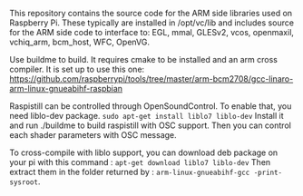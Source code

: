 This repository contains the source code for the ARM side libraries used on Raspberry Pi.
These typically are installed in /opt/vc/lib and includes source for the ARM side code to interface to:
EGL, mmal, GLESv2, vcos, openmaxil, vchiq_arm, bcm_host, WFC, OpenVG.

Use buildme to build. It requires cmake to be installed and an arm cross compiler. It is set up to use this one:
https://github.com/raspberrypi/tools/tree/master/arm-bcm2708/gcc-linaro-arm-linux-gnueabihf-raspbian

Raspistill can be controlled through OpenSoundControl.
To enable that, you need liblo-dev package.
`sudo apt-get install liblo7 liblo-dev`
Install it and run ./buildme to build raspistill with OSC support.
Then you can control each shader parameters with OSC message.

To cross-compile with liblo support, you can download deb package on your pi with this command : 
`apt-get download liblo7 liblo-dev`
Then extract them in the folder returned by : `arm-linux-gnueabihf-gcc -print-sysroot`.



